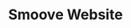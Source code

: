 ---
title: 'Smoove Website'
color: 'orange'
tags: ["Web design"]
description: 'News website for media company Smoove. Designed in Figma and built with NextJS.'
details:
    cost: '$2,000'
    time: '3 months'
    from: 'Elorm Gabby'
    team: ['Vincent Obbeng']
images: 
  - url: "https://example.com/image1.png"
    alt: "Image 1 Alt Text"
  - url: "https://example.com/image2.png"
    alt: "Image 2 Alt Text"
  - url: "https://example.com/image3.png"
    alt: "Image 3 Alt Text"
  - url: "https://example.com/image4.png"
    alt: "Image 4 Alt Text"
  - url: "https://example.com/image5.png"
    alt: "Image 5 Alt Text"
  - url: "https://example.com/image6.png"
    alt: "Image 6 Alt Text"
---